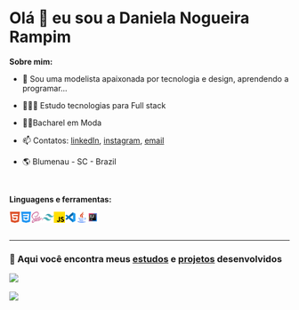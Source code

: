 # Olá 👋 eu sou a Daniela Nogueira Rampim


**Sobre mim:**

- 🧵 Sou uma modelista apaixonada por tecnologia e design, aprendendo a programar...

- 👩🏻‍💻 Estudo tecnologias para Full stack 

- 👩‍🎓Bacharel em Moda

- 📫 Contatos: [linkedIn](https://www.linkedin.com/in/daniela-nogueira-rampim/), [instagram](https://www.instagram.com/daninogueiraa/), [email](mailto:daninogueira.dev@gmail.com)

- 🌎 Blumenau - SC - Brazil
 <br> 

**Linguagens e ferramentas:**

<div style="display:flex;">
    <img align="left" width="20px" src="./src/html5.png">
    <img align="left" width="20px" src="./src/css-3.png">
    <img align="left" width="20px" src="./src/sass.png">
    <img align="left" width="20px" src="./src/tailwind.png">
    <img align="left" width="20px" src="./src/js.png">
    <img align="left" width="20px" src="./src/vscode-icon.png">
    <img align="left" width="20px" src="./src/java.png">
    <img align="left" width="20px" src="./src/intelliJ-icon.png">
</div>
<br>


***


### 📒 Aqui você encontra meus [estudos](https://github.com/nogueiraDani/meus-estudos) e [projetos](https://github.com/nogueiraDani/meus-projetos) desenvolvidos


![](https://github-readme-stats.vercel.app/api?username=nogueiraDani&show_icons=true&theme=onedark&include_all_commits=true&count_private=true)


![](https://github-readme-stats.vercel.app/api/top-langs/?username=nogueiraDani&layout=compact&langs_count=7&theme=onedark)












